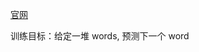 [官网](https://huggingface.co/docs/transformers/v4.17.0/en/model_doc/gpt2#overview)

训练目标：给定一堆 words, 预测下一个 word